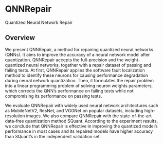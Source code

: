 # QNNRepair

Quantized Neural Network Repair

## Overview

We present QNNRepair, a method for repairing quantized neural networks (QNNs). It aims to improve the accuracy of a neural network model after quantization. QNNRepair accepts the full-precision and the weight-quantized neural networks, together with a repair dataset
of passing and failing tests. At first, QNNRepair applies the software fault localization method to identify these neurons for causing performance degradation during neural network quantization. Then, it formulates the repair problem into a linear programming problem of solving neuron weights parameters, which corrects the QNN’s performance on failing tests while not compromising its performance on passing tests. 


We evaluate QNNRepair with widely used neural network architectures such as MobileNetV2, ResNet, and VGGNet on popular datasets, including high-resolution images. We also compare QNNRepair with the state-of-the-art data-free quantization method SQuant. According to the experiment results, we conclude that QNNRepair is effective in improving the quantized model’s performance in most cases and its repaired models have higher accuracy than SQuant’s in the independent validation set.
